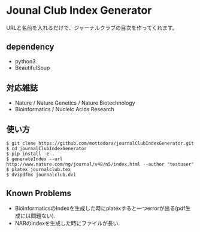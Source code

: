 Jounal Club Index Generator
===============

URLと名前を入れるだけで、ジャーナルクラブの目次を作ってくれます。

## dependency

* python3
* BeautifulSoup

## 対応雑誌

* Nature / Nature Genetics / Nature Biotechnology
* Bioinformatics / Nucleic Acids Research

## 使い方

```
$ git clone https://github.com/mottodora/journalClubIndexGenerator.git
$ cd journalClubIndexGenerator
$ pip install -e .
$ generateIndex --url http://www.nature.com/ng/journal/v48/n5/index.html --author "testuser"
$ platex journalclub.tex
$ dvipdfmx journalclub.dvi
```

## Known Problems

* BioinformaticsのIndexを生成した時にplatexすると一つerrorが出る(pdf生成には問題ない).
* NARのIndexを生成した時にファイルが長い.